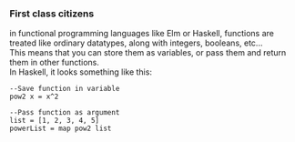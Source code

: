 ### First class citizens

in functional programming languages like Elm or Haskell, functions are treated like ordinary datatypes, along with integers, booleans, etc...  
This means that you can store them as variables, or pass them and return them in other functions.  
In Haskell, it looks something like this:  
```
--Save function in variable
pow2 x = x^2

--Pass function as argument
list = [1, 2, 3, 4, 5]
powerList = map pow2 list
```  
